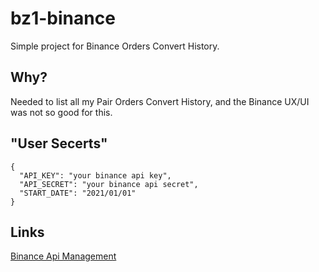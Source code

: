 # bz1-binance

Simple project for Binance Orders Convert History.

## Why?

Needed to list all my Pair Orders Convert History, and the Binance UX/UI was not so good for this.

## "User Secerts"

```
{
  "API_KEY": "your binance api key",
  "API_SECRET": "your binance api secret",
  "START_DATE": "2021/01/01"
}
```

## Links

[Binance Api Management](https://www.binance.com/en/my/settings/api-management)
